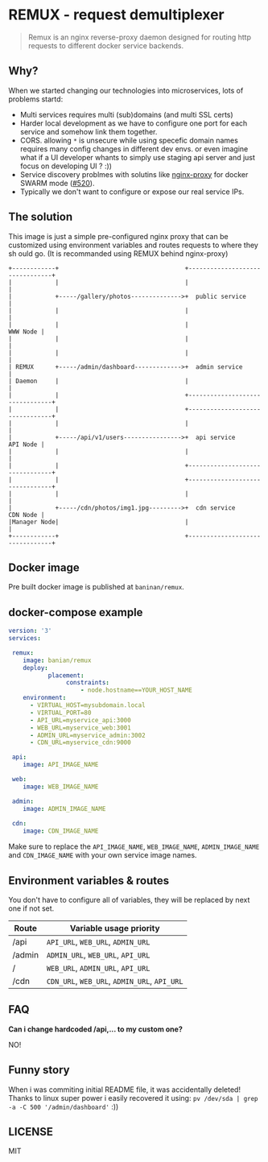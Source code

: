 # REMUX - request demultiplexer
> Remux is an nginx reverse-proxy daemon designed for routing http requests to different docker service backends.

## Why?
When we started changing our technologies into microservices, lots of problems startd:

- Multi services requires multi (sub)domains (and multi SSL certs)
- Harder local development as we have to configure one port for each service and somehow link them together.
- CORS. allowing `*` is unsecure while using specefic domain names requires many config changes in different dev envs.
  or even imagine what if a UI developer whants to simply use staging api server and just focus on developing UI ? :))
- Service discovery problmes with solutins like [nginx-proxy](https://github.com/jwilder/nginx-proxy) for docker SWARM mode ([#520](https://github.com/jwilder/nginx-proxy/issues/520)).
- Typically we don't want to configure or expose our real service IPs.

## The solution
This image is just a simple pre-configured nginx proxy that can be customized using environment variables and routes requests to where they sh
ould go. (It is recommanded using REMUX behind nginx-proxy)

```
+------------+                                   +--------------------------------+
|            |                                   |                                |
|            +-----/gallery/photos-------------->+  public service                |
|            |                                   |                                |
|            |                                   |                       WWW Node |
|            |                                   |                                |
|            |                                   |                                |
| REMUX      +-----/admin/dashboard------------->+  admin service                 |
| Daemon     |                                   |                                |                       
|            |                                   +--------------------------------+
|            |                                   +--------------------------------+
|            |                                   |                                |
|            +-----/api/v1/users---------------->+  api service          API Node |
|            |                                   |                                |
|            |                                   +--------------------------------+
|            |                                   +--------------------------------+
|            |                                   |                                |
|            +-----/cdn/photos/img1.jpg--------->+  cdn service          CDN Node |
|Manager Node|                                   |                                |
+------------+                                   +--------------------------------+
```

## Docker image
Pre built docker image is published at `baninan/remux`.

## docker-compose example
```yaml
version: '3'
services:

 remux:
    image: banian/remux
    deploy:
           placement:
                constraints:
                    - node.hostname==YOUR_HOST_NAME
    environment:
      - VIRTUAL_HOST=mysubdomain.local
      - VIRTUAL_PORT=80
      - API_URL=myservice_api:3000
      - WEB_URL=myservice_web:3001
      - ADMIN_URL=myservice_admin:3002
      - CDN_URL=myservice_cdn:9000

 api:
    image: API_IMAGE_NAME

 web:
    image: WEB_IMAGE_NAME

 admin:
    image: ADMIN_IMAGE_NAME
 
 cdn:
    image: CDN_IMAGE_NAME
```

Make sure to replace the ```API_IMAGE_NAME```, ```WEB_IMAGE_NAME```, ```ADMIN_IMAGE_NAME``` and ```CDN_IMAGE_NAME``` with your own service image names.
## Environment variables & routes
You don't have to configure all of variables, they will be replaced by next one if not set.

Route    |  Variable usage priority
---------|----------------------------------------------
/api     | `API_URL`, `WEB_URL`, `ADMIN_URL`
/admin   | `ADMIN_URL`, `WEB_URL`, `API_URL`
/        | `WEB_URL`, `ADMIN_URL`, `API_URL`
/cdn     | `CDN_URL`, `WEB_URL`, `ADMIN_URL`, `API_URL`

## FAQ
**Can i change hardcoded /api,... to my custom one?**

NO!

## Funny story
When i was commiting initial README file, it was accidentally deleted! Thanks to linux super power i easily recovered it using:
`pv /dev/sda | grep -a -C 500 '/admin/dashboard'` :))

## LICENSE
MIT
